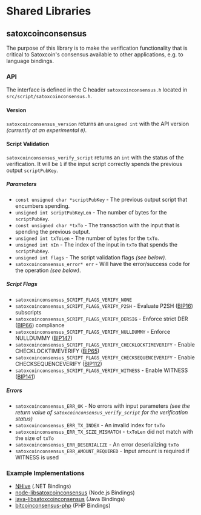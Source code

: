 Shared Libraries
================

## satoxcoinconsensus

The purpose of this library is to make the verification functionality that is critical to Satoxcoin's consensus available to other applications, e.g. to language bindings.

### API

The interface is defined in the C header `satoxcoinconsensus.h` located in  `src/script/satoxcoinconsensus.h`.

#### Version

`satoxcoinconsensus_version` returns an `unsigned int` with the API version *(currently at an experimental `0`)*.

#### Script Validation

`satoxcoinconsensus_verify_script` returns an `int` with the status of the verification. It will be `1` if the input script correctly spends the previous output `scriptPubKey`.

##### Parameters
- `const unsigned char *scriptPubKey` - The previous output script that encumbers spending.
- `unsigned int scriptPubKeyLen` - The number of bytes for the `scriptPubKey`.
- `const unsigned char *txTo` - The transaction with the input that is spending the previous output.
- `unsigned int txToLen` - The number of bytes for the `txTo`.
- `unsigned int nIn` - The index of the input in `txTo` that spends the `scriptPubKey`.
- `unsigned int flags` - The script validation flags *(see below)*.
- `satoxcoinconsensus_error* err` - Will have the error/success code for the operation *(see below)*.

##### Script Flags
- `satoxcoinconsensus_SCRIPT_FLAGS_VERIFY_NONE`
- `satoxcoinconsensus_SCRIPT_FLAGS_VERIFY_P2SH` - Evaluate P2SH ([BIP16](https://github.com/bitcoin/bips/blob/master/bip-0016.mediawiki)) subscripts
- `satoxcoinconsensus_SCRIPT_FLAGS_VERIFY_DERSIG` - Enforce strict DER ([BIP66](https://github.com/bitcoin/bips/blob/master/bip-0066.mediawiki)) compliance
- `satoxcoinconsensus_SCRIPT_FLAGS_VERIFY_NULLDUMMY` - Enforce NULLDUMMY ([BIP147](https://github.com/bitcoin/bips/blob/master/bip-0147.mediawiki))
- `satoxcoinconsensus_SCRIPT_FLAGS_VERIFY_CHECKLOCKTIMEVERIFY` - Enable CHECKLOCKTIMEVERIFY ([BIP65](https://github.com/bitcoin/bips/blob/master/bip-0065.mediawiki))
- `satoxcoinconsensus_SCRIPT_FLAGS_VERIFY_CHECKSEQUENCEVERIFY` - Enable CHECKSEQUENCEVERIFY ([BIP112](https://github.com/bitcoin/bips/blob/master/bip-0112.mediawiki))
- `satoxcoinconsensus_SCRIPT_FLAGS_VERIFY_WITNESS` - Enable WITNESS ([BIP141](https://github.com/bitcoin/bips/blob/master/bip-0141.mediawiki))

##### Errors
- `satoxcoinconsensus_ERR_OK` - No errors with input parameters *(see the return value of `satoxcoinconsensus_verify_script` for the verification status)*
- `satoxcoinconsensus_ERR_TX_INDEX` - An invalid index for `txTo`
- `satoxcoinconsensus_ERR_TX_SIZE_MISMATCH` - `txToLen` did not match with the size of `txTo`
- `satoxcoinconsensus_ERR_DESERIALIZE` - An error deserializing `txTo`
- `satoxcoinconsensus_ERR_AMOUNT_REQUIRED` - Input amount is required if WITNESS is used

### Example Implementations
- [NHive](https://github.com/NicolasDorier/NHive/blob/master/NHive/Script.cs#L814) (.NET Bindings)
- [node-libsatoxcoinconsensus](https://github.com/bitpay/node-libsatoxcoinconsensus) (Node.js Bindings)
- [java-libsatoxcoinconsensus](https://github.com/dexX7/java-libsatoxcoinconsensus) (Java Bindings)
- [bitcoinconsensus-php](https://github.com/Bit-Wasp/bitcoinconsensus-php) (PHP Bindings)
